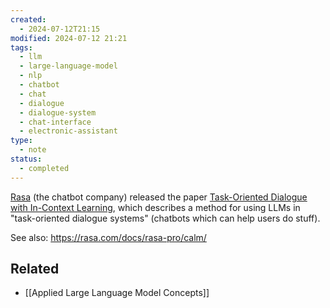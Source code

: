 ```yaml
---
created:
  - 2024-07-12T21:15
modified: 2024-07-12 21:21
tags:
  - llm
  - large-language-model
  - nlp
  - chatbot
  - chat
  - dialogue
  - dialogue-system
  - chat-interface
  - electronic-assistant
type:
  - note
status:
  - completed
---
```

[Rasa](https://rasa.com/) (the chatbot company) released the paper [Task-Oriented Dialogue with In-Context Learning](https://arxiv.org/abs/2402.12234), which describes a method for using LLMs in "task-oriented dialogue systems" (chatbots which can help users do stuff).

See also: https://rasa.com/docs/rasa-pro/calm/
## Related
* [[Applied Large Language Model Concepts]]
